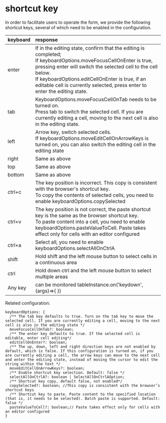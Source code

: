 # shortcut key

In order to facilitate users to operate the form, we provide the following shortcut keys, several of which need to be enabled in the configuration.

| keyboard | response                                                                                                                                                                                                                                                                                                                  |
| :------- | :------------------------------------------------------------------------------------------------------------------------------------------------------------------------------------------------------------------------------------------------------------------------------------------------------------------------ |
| enter    | If in the editing state, confirm that the editing is completed; <br> If keyboardOptions.moveFocusCellOnEnter is true, pressing enter will switch the selected cell to the cell below. <br> If keyboardOptions.editCellOnEnter is true, if an editable cell is currently selected, press enter to enter the editing state. |
| tab      | KeyboardOptions.moveFocusCellOnTab needs to be turned on. <br> Press tab to switch the selected cell. If you are currently editing a cell, moving to the next cell is also in the editing state.                                                                                                                          |
| left     | Arrow key, switch selected cells. <br> If keyboardOptions.moveEditCellOnArrowKeys is turned on, you can also switch the editing cell in the editing state                                                                                                                                                                 |
| right    | Same as above                                                                                                                                                                                                                                                                                                             |
| top      | Same as above                                                                                                                                                                                                                                                                                                             |
| bottom   | Same as above                                                                                                                                                                                                                                                                                                             |
| ctrl+c   | The key position is incorrect. This copy is consistent with the browser's shortcut key. <br> To copy the contents of selected cells, you need to enable keyboardOptions.copySelected                                                                                                                                      |
| ctrl+v   | The key position is not correct, the paste shortcut key is the same as the browser shortcut key. <br> To paste content into a cell, you need to enable keyboardOptions.pasteValueToCell. Paste takes effect only for cells with an editor configured                                                                      |
| ctrl+a   | Select all, you need to enable keyboardOptions.selectAllOnCtrlA                                                                                                                                                                                                                                                           |
| shift    | Hold shift and the left mouse button to select cells in a continuous area                                                                                                                                                                                                                                                 |
| ctrl     | Hold down ctrl and the left mouse button to select multiple areas                                                                                                                                                                                                                                                         |
| Any key  | can be monitored tableInstance.on('keydown',(args)=>{ })                                                                                                                                                                                                                                                                  |

Related configuration:

```
keyboardOptions: {
  /** The tab key defaults to true. Turn on the tab key to move the selected cell. If you are currently editing a cell, moving to the next cell is also in the editing state */
  moveFocusCellOnTab?: boolean;
  /** The enter key defaults to true. If the selected cell is editable, enter cell editing*/
  editCellOnEnter?: boolean;
  /** The up, down, left and right direction keys are not enabled by default, which is false. If this configuration is turned on, if you are currently editing a cell, the arrow keys can move to the next cell and enter the editing state, instead of moving the cursor to edit the string within the text */
  moveEditCellOnArrowKeys?: boolean;
  /** Enable shortcut key selection. Default: false */
  selectAllOnCtrlA?: boolean | SelectAllOnCtrlAOption;
  /** Shortcut key copy, default false, not enabled*/
  copySelected?: boolean; //This copy is consistent with the browser’s shortcut keys
  /** Shortcut key to paste. Paste content to the specified location (that is, it needs to be selected). Batch paste is supported. Default: false */
  pasteValueToCell?: boolean;// Paste takes effect only for cells with an editor configured
}
```
